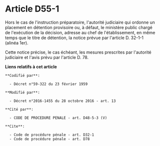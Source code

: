 # Article D55-1

Hors le cas de l'instruction préparatoire, l'autorité judiciaire qui ordonne un placement en détention provisoire ou, à
défaut, le ministère public chargé de l'exécution de la décision, adresse au chef de l'établissement, en même temps que le
titre de détention, la notice prévue par l'article D. 32-1-1 (alinéa 1er). 

Cette notice précise, le cas échéant, les mesures prescrites par l'autorité judiciaire et l'avis prévu par l'article D. 78.

**Liens relatifs à cet article**

	**Codifié par**:

	  - Décret n°59-322 du 23 février 1959

	**Modifié par**:

	  - Décret n°2016-1455 du 28 octobre 2016 - art. 13

	**Cité par**:

	  - CODE DE PROCEDURE PENALE - art. D48-5-3 (V)

	**Cite**:

	  - Code de procédure pénale - art. D32-1
	  - Code de procédure pénale - art. D78
